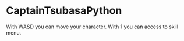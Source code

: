 ﻿# CaptainTsubasaPython

With WASD you can move your character.
With 1 you can access to skill menu.
